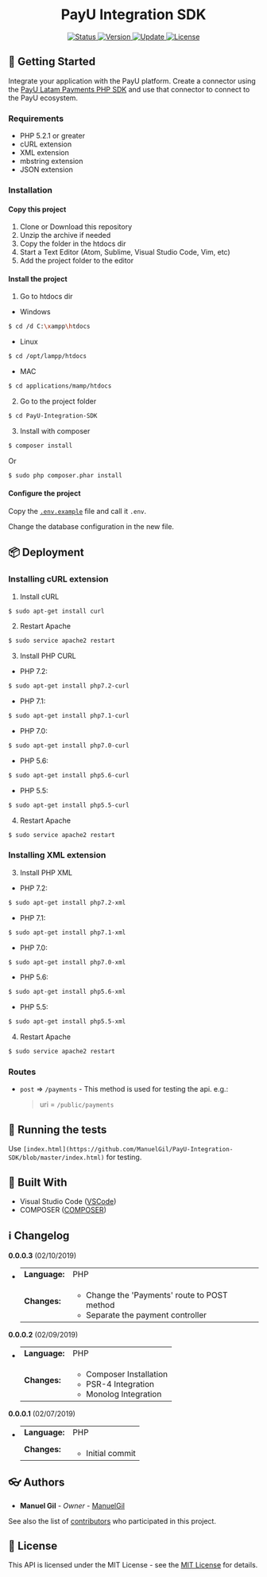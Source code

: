 <div align="center">
	<h1> PayU Integration SDK </h1>
</div>

<div align="center">
	<a href="#changelog">
		<img src="https://img.shields.io/badge/stability-stable-green.svg" alt="Status">
	</a>
	<a href="#changelog">
		<img src="https://img.shields.io/badge/release-v0.0.0.3-blue.svg" alt="Version">
	</a>
	<a href="#changelog">
		<img src="https://img.shields.io/badge/update-february-yellowgreen.svg" alt="Update">
	</a>
	<a href="#license">
		<img src="https://img.shields.io/badge/license-MS--PL%20License-green.svg" alt="License">
	</a>
</div>

<a name="started"></a>
## :traffic_light: Getting Started

Integrate your application with the PayU platform. Create a connector using the
 [PayU Latam Payments PHP SDK](https://github.com/developers-payu-latam/payu-latam-php-payments-sdk)
 and use that connector to connect to the PayU ecosystem.

<a name="requirements"></a>
### Requirements

  * PHP 5.2.1 or greater
  * cURL extension
  * XML extension
  * mbstring extension
  * JSON extension

<a name="installation"></a>
### Installation

#### Copy this project

  1. Clone or Download this repository
  2. Unzip the archive if needed
  3. Copy the folder in the htdocs dir
  4. Start a Text Editor (Atom, Sublime, Visual Studio Code, Vim, etc)
  5. Add the project folder to the editor

#### Install the project

  1. Go to htdocs dir

  * Windows

```bash
$ cd /d C:\xampp\htdocs
```

  * Linux

```bash
$ cd /opt/lampp/htdocs
```

  * MAC

```bash
$ cd applications/mamp/htdocs
```

  2. Go to the project folder

```bash
$ cd PayU-Integration-SDK
```

  3. Install with composer

```bash
$ composer install
```

  Or

```bash
$ sudo php composer.phar install
```

#### Configure the project

  Copy the [`.env.example`](https://github.com/ManuelGil/PayU-Integration-SDK/blob/master/.env.example)
 file and call it `.env`.

  Change the database configuration in the new file.

<a name="deployment"></a>
## :package: Deployment

### Installing cURL extension

  1. Install cURL

```bash
$ sudo apt-get install curl
```

  2. Restart Apache

```bash
$ sudo service apache2 restart
```

  3. Install PHP CURL

  * PHP 7.2:

```bash
$ sudo apt-get install php7.2-curl
```

  * PHP 7.1:

```bash
$ sudo apt-get install php7.1-curl
```

  * PHP 7.0:

```bash
$ sudo apt-get install php7.0-curl
```

  * PHP 5.6:

```bash
$ sudo apt-get install php5.6-curl
```

  * PHP 5.5:

```bash
$ sudo apt-get install php5.5-curl
```

  4. Restart Apache

```bash
$ sudo service apache2 restart
```

### Installing XML extension

  3. Install PHP XML

  * PHP 7.2:

```bash
$ sudo apt-get install php7.2-xml
```

  * PHP 7.1:

```bash
$ sudo apt-get install php7.1-xml
```

  * PHP 7.0:

```bash
$ sudo apt-get install php7.0-xml
```

  * PHP 5.6:

```bash
$ sudo apt-get install php5.6-xml
```

  * PHP 5.5:

```bash
$ sudo apt-get install php5.5-xml
```

  4. Restart Apache

```bash
$ sudo service apache2 restart
```

### Routes

  * `post` => `/payments` - This method is used for testing the api. e.g.:

    > uri = `/public/payments`

<a name="test"></a>
## :100: Running the tests

Use `[index.html](https://github.com/ManuelGil/PayU-Integration-SDK/blob/master/index.html)` for testing.

<a name="built"></a>
## :wrench: Built With

  * Visual Studio Code ([VSCode](https://code.visualstudio.com/))
  * COMPOSER ([COMPOSER](https://getcomposer.org/))

<a name="changelog"></a>
## :information_source: Changelog

**0.0.0.3** (02/10/2019)

  * <table border="0" cellpadding="4">
		<tr>
			<td>
				<strong>Language:</strong>
			</td>
			<td>
				PHP
			</td>
		</tr>
		<tr>
			<td>
				<strong>Changes:</strong>
			</td>
			<td>
				<ul>
					<li>
						Change the 'Payments' route to POST method
					</li>
					<li>
						Separate the payment controller
					</li>
				</ul>
			</td>
		</tr>
	</table>

**0.0.0.2** (02/09/2019)

  * <table border="0" cellpadding="4">
		<tr>
			<td>
				<strong>Language:</strong>
			</td>
			<td>
				PHP
			</td>
		</tr>
		<tr>
			<td>
				<strong>Changes:</strong>
			</td>
			<td>
				<ul>
					<li>
						Composer Installation
					</li>
					<li>
						PSR-4 Integration
					</li>
					<li>
						Monolog Integration
					</li>
				</ul>
			</td>
		</tr>
	</table>

**0.0.0.1** (02/07/2019)

  * <table border="0" cellpadding="4">
		<tr>
			<td>
				<strong>Language:</strong>
			</td>
			<td>
				PHP
			</td>
		</tr>
		<tr>
			<td>
				<strong>Changes:</strong>
			</td>
			<td>
				<ul>
					<li>
						Initial commit
					</li>
				</ul>
			</td>
		</tr>
	</table>

<a name="authors"></a>
## :eyeglasses: Authors

  * **Manuel Gil** - *Owner* - [ManuelGil](https://github.com/ManuelGil) 

See also the list of [contributors](https://github.com/ManuelGil/PayU-Integration-SDK/contributors)
 who participated in this project.

<a name="license"></a>
## :memo: License

This API is licensed under the MIT License - see the
 [MIT License](https://opensource.org/licenses/MIT) for details.